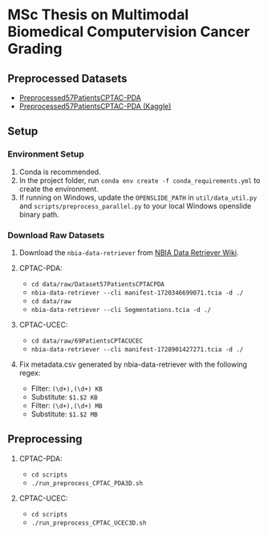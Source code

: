 # MSc Thesis on Multimodal Biomedical Computervision Cancer Grading

## Preprocessed Datasets

* [Preprocessed57PatientsCPTAC-PDA](https://drive.google.com/file/d/1vE8PcgubAyb7EzWB2-L_iqCMeCApj3u0/view?usp=drive_link)
* [Preprocessed57PatientsCPTAC-PDA (Kaggle)](https://www.kaggle.com/datasets/pietrocaforio/preprocessed57patientscptacpda/)

## Setup

### Environment Setup

1. Conda is recommended.
2. In the project folder, run `conda env create -f conda_requirements.yml` to create the environment.
3. If running on Windows, update the `OPENSLIDE_PATH` in `util/data_util.py` and `scripts/preprocess_parallel.py` to your local Windows openslide binary path.

### Download Raw Datasets

1. Download the `nbia-data-retriever` from [NBIA Data Retriever Wiki](https://wiki.cancerimagingarchive.net/display/NBIA/Installing+the+NBIA+Data+Retriever).

2. CPTAC-PDA:
   * `cd data/raw/Dataset57PatientsCPTACPDA`
   * `nbia-data-retriever --cli manifest-1720346699071.tcia -d ./`
   * `cd data/raw`
   * `nbia-data-retriever --cli Segmentations.tcia -d ./`

3. CPTAC-UCEC:
   * `cd data/raw/69PatientsCPTACUCEC`
   * `nbia-data-retriever --cli manifest-1728901427271.tcia -d ./`

4. Fix metadata.csv generated by nbia-data-retriever with the following regex:
   * Filter: `(\d+),(\d+) KB`
   * Substitute: `$1.$2 KB`
   * Filter: `(\d+),(\d+) MB`
   * Substitute: `$1.$2 MB`
## Preprocessing

1. CPTAC-PDA:
   * `cd scripts`
   * `./run_preprocess_CPTAC_PDA3D.sh`

2. CPTAC-UCEC:
   * `cd scripts`
   * `./run_preprocess_CPTAC_UCEC3D.sh`
